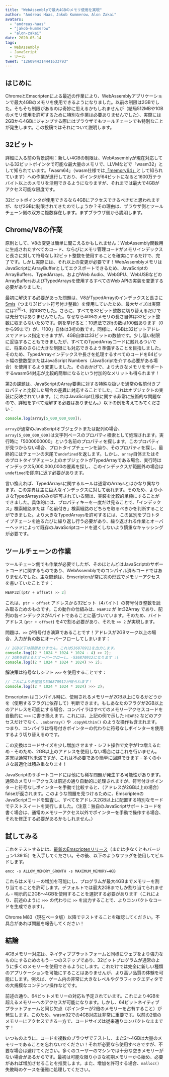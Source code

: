 ```yaml
---
title: "WebAssemblyで最大4GBのメモリ使用を実現"
author: "Andreas Haas、Jakob Kummerow、Alon Zakai"
avatars: 
  - "andreas-haas"
  - "jakob-kummerow"
  - "alon-zakai"
date: 2020-05-14
tags: 
  - WebAssembly
  - JavaScript
  - ツール
tweet: "1260944314441633793"
---
```


## はじめに

ChromeとEmscriptenによる最近の作業により、WebAssemblyアプリケーションで最大4GBのメモリを使用できるようになりました。以前の制限は2GBでした。そもそも制限があるのは奇妙に思えるかもしれませんが（結局512MBや1GBのメモリ使用を許可するために特別な作業は必要ありませんでした）、実際には2GBから4GBにジャンプする際にはブラウザでもツールチェーンでも特別なことが発生します。この投稿ではそれについて説明します。

<!--truncate-->
## 32ビット

詳細に入る前の背景説明：新しい4GBの制限は、WebAssemblyが現在対応している32ビットポインタで可能な最大量のメモリで、LLVMなどで「wasm32」として知られています。「wasm64」（wasm仕様では[「memory64」](https://github.com/WebAssembly/memory64/blob/master/proposals/memory64/Overview.md)として知られています）への作業が進行しており、ポインタが64ビットになると1600万テラバイト以上のメモリを活用できるようになりますが、それまでは最大で4GBがアクセス可能な限度です。

32ビットポインタが使用できるなら4GBにアクセスできるべきだと思われますが、なぜ2GBに制限されてきたのでしょうか？その理由は、ブラウザ側とツールチェーン側の双方に複数存在します。まずブラウザ側から説明します。

## Chrome/V8の作業

原則として、V8の変更は簡単に聞こえるかもしれません：WebAssembly関数用に生成されたすべてのコード、ならびにメモリ管理コードがメモリインデックスと長さに対して符号なし32ビット整数を使用することを確実にするだけで、完了です。しかし実際には、それ以上の変更が必要です！WebAssemblyメモリはJavaScriptにArrayBufferとしてエクスポートできるため、JavaScriptのArrayBuffers、TypedArrays、およびWeb Audio、WebGPU、WebUSBなどのArrayBuffersおよびTypedArraysを使用するすべてのWeb APIの実装を変更する必要がありました。

最初に解決する必要があった問題は、V8がTypedArrayのインデックスと長さに[Smis](https://v8.dev/blog/pointer-compression#value-tagging-in-v8)（つまり31ビット符号付き整数）を使用していたため、最大サイズは実際には2<sup>30</sup>-1、約1GBでした。さらに、すべてを32ビット整数に切り替えるだけでは充分ではありませんでした。なぜなら4GBのメモリの長さ自体は32ビット整数に収まらないためです。例を挙げると：10進法で2桁の数は100個あります（0から99まで）が、「100」自体は3桁の数です。同様に、4GBは32ビットアドレスでアドレス指定できますが、4GB自体は33ビットの数値です。少し低い制限に妥協することもできましたが、すべてのTypedArrayコードに触れるついでに、将来のさらに大きな制限にも対応できるよう準備することを目指しました。そのため、TypedArrayインデックスや長さを処理するすべてのコードを64ビット幅の整数型またはJavaScript Numbers（JavaScriptを介する必要がある場合）を使用するよう変更しました。そのおかげで、より大きなメモリをサポートするwasm64対応が比較的簡単になるという付加的なメリットも得られます！

第2の課題は、JavaScriptのArray要素に対する特殊な扱いを通常の名前付きプロパティと比較した場合の差異に対応することでした。これはオブジェクトの実装に反映されています。（これはJavaScript仕様に関する非常に技術的な問題なので、詳細をすべて理解する必要はありません。）以下の例を考えてみてください：

```js
console.log(array[5_000_000_000]);
```

`array`が通常のJavaScriptオブジェクトまたは配列の場合、`array[5_000_000_000]`は文字列ベースのプロパティ検索として処理されます。実行時に「5000000000」という名前のプロパティを探します。このプロパティが見つからない場合、プロトタイプチェーンを辿り、そのプロパティを探し、最終的にはチェーンの末尾で`undefined`を返します。しかし、`array`自体またはそのプロトタイプチェーン上のオブジェクトがTypedArrayである場合、実行時はインデックス5,000,000,000の要素を探し、このインデックスが範囲外の場合は`undefined`を即座に返す必要があります。

言い換えれば、TypedArraysに関するルールは通常のArraysとはかなり異なります。この差異は主に巨大なインデックスに対して表れます。そのため、より小さなTypedArraysのみが許可されている間は、実装を比較的単純にすることができました。具体的には、プロパティキーを一度だけ見ることで、「インデックス」検索経路または「名前付き」検索経路のどちらを取るべきかを判断することができました。より大きなTypedArraysを許可するには、この区別をプロトタイプチェーンを辿るたびに繰り返し行う必要があり、繰り返される作業とオーバーヘッドによって既存のJavaScriptコードを遅くしないよう慎重なキャッシングが必要です。

## ツールチェーンの作業

ツールチェーン側でも作業が必要でしたが、そのほとんどはJavaScriptのサポートコードに関するものであり、WebAssemblyでのコンパイル済みコードではありませんでした。主な問題は、Emscriptenが常に次の形式でメモリーアクセスを書いていたことです：

```js
HEAP32[(ptr + offset) >> 2]
```

これは、`ptr + offset` アドレスから32ビット（4バイト）の符号付き整数を読み取るためのものです。この動作の仕組みは、`HEAP32` が Int32Array であり、配列の各インデックスが4バイトであることに基づいています。そのため、バイトアドレス (`ptr + offset`) を4で割る必要があり、それを `>> 2` が実現します。

問題は、`>>` が符号付き演算であることです！アドレスが2GBマーク以上の場合、入力が負の数にオーバーフローしてしまいます：

```js
// 2GB以下は問題ありません。これは536870911を出力します。
console.log((2 * 1024 * 1024 * 1024 - 4) >> 2);
// 2GBを超えるとオーバーフローし、-536870912になります :(
console.log((2 * 1024 * 1024 * 1024) >> 2);
```

解決策は符号なしシフト `>>>` を使用することです：

```js
// これにより希望通り536870912が得られます！
console.log((2 * 1024 * 1024 * 1024) >>> 2);
```

Emscripten はコンパイル時に、使用されるメモリーが2GB以上になるかどうかを（使用するフラグに依存して）判断できます。もしあなたのフラグが2GB以上のアドレスを可能にする場合、コンパイラはすべてのメモリーアクセスコードを自動的に `>>>` に書き換えます。これには、上記の例で示した `HEAP32` などのアクセスだけでなく、`.subarray()` や `.copyWithin()` のような操作も含まれます。つまり、コンパイラは符号付きポインターの代わりに符号なしポインターを使用するよう切り替えるのです。

この変換はコードサイズを少し増加させます - シフト操作で文字が1つ増えるため - そのため、2GB以上のアドレスを使用しない場合にはこれを行いません。差異は通常1%未満ですが、これは不必要であり簡単に回避できます - 多くの小さな最適化は積み重なります！

JavaScriptのサポートコードには他にも稀な問題が発生する可能性があります。通常のメモリーアクセスは前述の通り自動的に処理されますが、符号付きポインターと符号なしポインターを手動で比較すると、（アドレスが2GB以上の場合）falseが返されます。このような問題を見つけるために、EmscriptenのJavaScriptコードを監査し、すべてをアドレス2GB以上に配置する特別なモードでテストスイートを実行しました。（注意：独自のJavaScriptサポートコードを書く場合は、通常のメモリーアクセス以外でポインターを手動で操作する場合、それを修正する必要があるかもしれません。）

## 試してみる

これをテストするには、[最新のEmscriptenリリース](https://emscripten.org/docs/getting_started/downloads.html)（または少なくともバージョン1.39.15）を入手してください。その後、以下のようなフラグを使用してビルドします。

```
emcc -s ALLOW_MEMORY_GROWTH -s MAXIMUM_MEMORY=4GB
```

これらはメモリーの増加を可能にし、プログラムが最大4GBまでメモリーを割り当てることを許可します。デフォルトでは最大2GBまでしか割り当てられません - 明示的に2GB〜4GBを使用することを選択する必要があります（これにより、前述のように `>>>` の代わりに `>>` を出力することで、よりコンパクトなコードを生成できます）。

Chrome M83（現在ベータ版）以降でテストすることを確認してください。不具合があれば問題を報告してください！

## 結論

4GBメモリー対応は、ネイティブプラットフォームと同様にウェブをより強力なものにするためのもう一つのステップであり、32ビットプログラムが通常のように多くのメモリーを使用できるようにします。これだけでは完全に新しい種類のアプリケーションを可能にすることはありませんが、より高い品質の体験を可能にします。例えば、ゲーム内の非常に大きなレベルやグラフィックエディタでの大規模なコンテンツ操作などです。

前述の通り、64ビットメモリーの対応も予定されています。これにより4GBを超えるメモリーへのアクセスが可能になります。しかし、64ビットネイティブプラットフォームと同じ欠点（ポインターが2倍のメモリーを占有すること）が発生します。このため、wasm32での4GB対応は非常に重要です。以前の2倍のメモリーにアクセスできる一方で、コードサイズは従来通りコンパクトなままです！

いつものように、コードを複数のブラウザでテストし、また2〜4GBは大量のメモリーであることを忘れないでください！それが必要なら使用すべきですが、不要な場合は避けてください。多くのユーザーのマシンでは十分な空きメモリーがない場合があるからです。最初は可能な限り小さな初期メモリーから始め、必要があれば増加させることを推奨します。また、増加を許可する場合、`malloc()` 失敗時のケースを優雅に処理してください。
